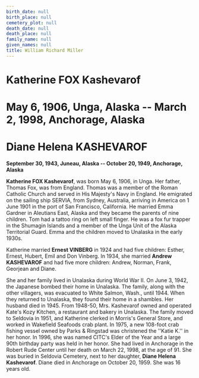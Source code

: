 ```yaml
---
birth_date: null
birth_place: null
cemetery_plot: null
death_date: null
death_place: null
family_name: null
given_names: null
title: William Richard Miller
---
```


# Katherine FOX Kashevarof

# May 6, 1906, Unga, Alaska -- March 2, 1998, Anchorage, Alaska

# Diane Helena KASHEVAROF

**September 30, 1943, Juneau, Alaska -- October 20, 1949, Anchorage,
Alaska**

**Katherine FOX Kashevarof**, was born May 6, 1906, in
Unga. Her father, Thomas Fox, was from England. Thomas was a member of
the Roman Catholic Church and served in His Majesty\'s Navy in England.
He emigrated on the sailing ship SERVIA, from Sydney, Australia,
arriving in America on 1 June 1901 in the port of San Francisco,
California. He married Emma Gardner in Aleutians East, Alaska and they
became the parents of nine children. Tom had a tattoo ring on left small
finger. He was a fox fur trapper in the Shumagin Islands and a member of
the Unga Unit of the Alaska Territorial Guard. Emma and the children
moved to Unalaska in the early 1930s.

Katherine married **Ernest VINBERG** in 1924 and had five
children: Esther, Ernest, Hubert, Emil and Don Vinberg. In 1934, she
married **Andrew KASHEVAROF** and had five more children:
Andrew, Norman, Frank, Georjean and Diane.

She and her family lived in Unalaska during World War II. On June 3,
1942, the Japanese bombed their home in Unalaska. The family, along with
the other villagers, was evacuated to White Salmon, Wash., until 1944.
When they returned to Unalaska, they found their home in a shambles. Her
husband died in 1945. From 1948-50, Mrs. Kashevarof owned and operated
Kate\'s Kozy Kitchen, a restaurant and bakery in Unalaska. The family
moved to Seldovia in 1951, and Katherine clerked in Morris\'s General
Store, and worked in Wakefield Seafoods crab plant. In 1975, a new
108-foot crab fishing vessel owned by Parks & Ringstad was christened
the \'\'Katie K.\'\' in her honor. In 1996, she was named CITC\'s Elder
of the Year and a large 90th birthday party was held in her honor. She
had lived in Anchorage in the Robert Rude Center until her death on
March 22, 1998, at the age of 91. She was buried in Seldovia Cemetery,
next to her daughter, **Diane Helena Kashevarof**. Diane
died in Anchorage on October 20, 1959. She was 16 years old.
